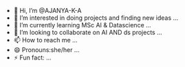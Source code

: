 - 👋 Hi, I’m @AJANYA-K-A
- 👀 I’m interested in doing projects and finding new ideas ...
- 🌱 I’m currently learning MSc AI & Datascience ...
- 💞️ I’m looking to collaborate on AI AND ds projects ...
- 📫 How to reach me ...
- 😄 Pronouns:she/her ...
- ⚡ Fun fact: ...

<!---
AJANYA-K-A/AJANYA-K-A is a ✨ special ✨ repository because its `README.md` (this file) appears on your GitHub profile.
You can click the Preview link to take a look at your changes.
--->
